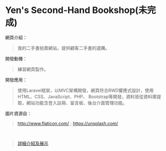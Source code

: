 # Yen's Second-Hand Bookshop(未完成)

 網頁介紹：
>我的二手書拍賣網站，提供顧客二手書的選購。

開發動機：
>練習網頁製作。

開發應用：
>使用Laravel框架，以MVC架構開發，網頁符合RWD響應式設計，使用HTML、CSS、JavaScript、PHP、 Bootstrap等開發，資料皆從資料庫提取，網站功能含登入註冊、留言板、後台介面管理功能。  
   

圖片資源自：
>http://www.flaticon.com/ ; https://unsplash.com/  

  
<br>  
    
>[詳細介紹及展示](https://github.com/wai-imyen/bookshop/blob/master/BookShop%20%E7%B6%B2%E7%AB%99%E5%B1%95%E7%A4%BA%E5%8F%8A%E4%BB%8B%E7%B4%B9.pdf)
  
